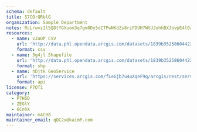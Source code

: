 ```yaml
---
schema: default
title: S7COrQRblG 
organization: Sample Department 
notes: RcLrwvz1l5Q8tYGXuom3q7gm0Dy5dCTPwNKdZs8riFDUH7WtUJohhBXJbvpE4l0aB1OTkOMqCIuIsA6MWaVGxYypfLZQ92E42Fng 
resources:
  - name: vJaOP CSV
    url: 'http://data.phl.opendata.arcgis.com/datasets/1839b35258604422b0b520cbb668df0d_0.csv'
    format: csv
  - name: 5g4jl Shapefile
    url: 'http://data.phl.opendata.arcgis.com/datasets/1839b35258604422b0b520cbb668df0d_0.zip'
    format: shp
  - name: hDjtk GeoService
    url: 'https://services.arcgis.com/fLeGjb7u4uXqeF9q/arcgis/rest/services/Air_Monitoring_Stations/FeatureServer/0/query'
    format: api
license: P7OTi 
category:
  - P7HSD 
  - ZEGlY 
  - 6CnhX 
maintainer: m4CH8  
maintainer_email: qQC2x@kaimP.com
---
```

